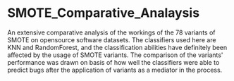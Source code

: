 # SMOTE_Comparative_Analaysis
An extensive comparative analysis of the workings of the 78 variants of SMOTE on opensource software datasets. The classifiers used here are KNN and RandomForest, and the classification abilities have definitely been affected by the usage of SMOTE variants. The comparison of the variants' performance was drawn on basis of how well the classifiers were able to predict bugs after the application of variants as a mediator in the process. 
